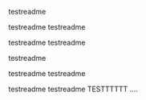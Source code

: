 testreadme

testreadme
testreadme

testreadme
testreadme

testreadme

testreadme
testreadme

testreadme
testreadme
TESTTTTTT
....









